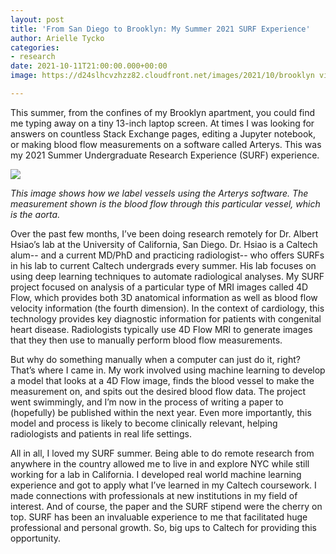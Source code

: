 ```yaml
---
layout: post
title: 'From San Diego to Brooklyn: My Summer 2021 SURF Experience'
author: Arielle Tycko
categories:
- research
date: 2021-10-11T21:00:00.000+00:00
image: https://d24slhcvzhzz82.cloudfront.net/images/2021/10/brooklyn view.jpg

---
```

This summer, from the confines of my Brooklyn apartment, you could find me typing away on a tiny 13-inch laptop screen. At times I was looking for answers on countless Stack Exchange pages, editing a Jupyter notebook, or making blood flow measurements on a software called Arterys. This was my 2021 Summer Undergraduate Research Experience (SURF) experience.

![](https://d24slhcvzhzz82.cloudfront.net/images/2021/10/arterys.jpg)

_This image shows how we label vessels using the Arterys software. The measurement shown is the blood flow through this particular vessel, which is the aorta._

Over the past few months, I’ve been doing research remotely for Dr. Albert Hsiao’s lab at the University of California, San Diego. Dr. Hsiao is a Caltech alum-- and a current MD/PhD and practicing radiologist-- who offers SURFs in his lab to current Caltech undergrads every summer. His lab focuses on using deep learning techniques to automate radiological analyses. My SURF project focused on analysis of a particular type of MRI images called 4D Flow, which provides both 3D anatomical information as well as blood flow velocity information (the fourth dimension). In the context of cardiology, this technology provides key diagnostic information for patients with congenital heart disease. Radiologists typically use 4D Flow MRI to generate images that they then use to manually perform blood flow measurements.

But why do something manually when a computer can just do it, right? That’s where I came in. My work involved using machine learning to develop a model that looks at a 4D Flow image, finds the blood vessel to make the measurement on, and spits out the desired blood flow data. The project went swimmingly, and I’m now in the process of writing a paper to (hopefully) be published within the next year. Even more importantly, this model and process is likely to become clinically relevant, helping radiologists and patients in real life settings.

All in all, I loved my SURF summer. Being able to do remote research from anywhere in the country allowed me to live in and explore NYC while still working for a lab in California. I developed real world machine learning experience and got to apply what I’ve learned in my Caltech coursework. I made connections with professionals at new institutions in my field of interest. And of course, the paper and the SURF stipend were the cherry on top. SURF has been an invaluable experience to me that facilitated huge professional and personal growth. So, big ups to Caltech for providing this opportunity.